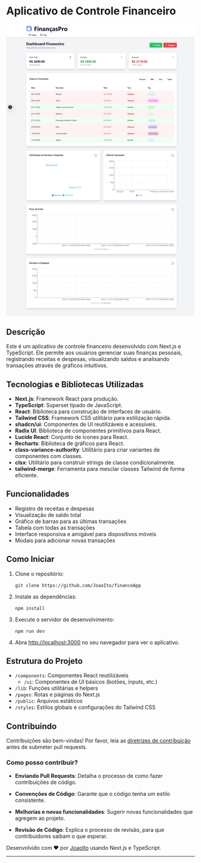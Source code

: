 # Aplicativo de Controle Financeiro

<img align="center" src="./public/homePrint.png">

## Descrição

Este é um aplicativo de controle financeiro desenvolvido com Next.js e TypeScript. Ele permite aos usuários gerenciar suas finanças pessoais, registrando receitas e despesas, visualizando saldos e analisando transações através de gráficos intuitivos.

## Tecnologias e Bibliotecas Utilizadas

- **Next.js**: Framework React para produção.
- **TypeScript**: Superset tipado de JavaScript.
- **React**: Biblioteca para construção de interfaces de usuário.
- **Tailwind CSS**: Framework CSS utilitário para estilização rápida.
- **shadcn/ui**: Componentes de UI reutilizáveis e acessíveis.
- **Radix UI**: Biblioteca de componentes primitivos para React.
- **Lucide React**: Conjunto de ícones para React.
- **Recharts**: Biblioteca de gráficos para React.
- **class-variance-authority**: Utilitário para criar variantes de componentes com classes.
- **clsx**: Utilitário para construir strings de classe condicionalmente.
- **tailwind-merge**: Ferramenta para mesclar classes Tailwind de forma eficiente.

## Funcionalidades

- Registro de receitas e despesas
- Visualização de saldo total
- Gráfico de barras para as últimas transações
- Tabela com todas as transações
- Interface responsiva e amigável para dispositivos móveis
- Modais para adicionar novas transações

## Como Iniciar

1. Clone o repositório:
   ```
   git clone https://github.com/JoaoIto/financeApp
   ```

2. Instale as dependências:
   ```
   npm install
   ```

3. Execute o servidor de desenvolvimento:
   ```
   npm run dev
   ```

4. Abra [http://localhost:3000](http://localhost:3000) no seu navegador para ver o aplicativo.

## Estrutura do Projeto

- `/components`: Componentes React reutilizáveis
  - `/ui`: Componentes de UI básicos (botões, inputs, etc.)
- `/lib`: Funções utilitárias e helpers
- `/pages`: Rotas e páginas do Next.js
- `/public`: Arquivos estáticos
- `/styles`: Estilos globais e configurações do Tailwind CSS

## Contribuindo

Contribuições são bem-vindas! Por favor, leia as [diretrizes de contribuição](./CONTRIBUTING.md) antes de submeter pull requests.

### Como posso contribuir?

- **Enviando Pull Requests**: Detalha o processo de como fazer contribuições de código.
- **Convenções de Código**: Garante que o código tenha um estilo consistente.

- **Melhorias e novas funcionalidades**: Sugerir novas funcionalidades que agregem ao projeto.

- **Revisão de Código**: Explica o processo de revisão, para que contribuidores saibam o que esperar.

Desenvolvido com ❤️ por [JoaoIto](https://github.com/JoaoIto) usando Next.js e TypeScript.



---
